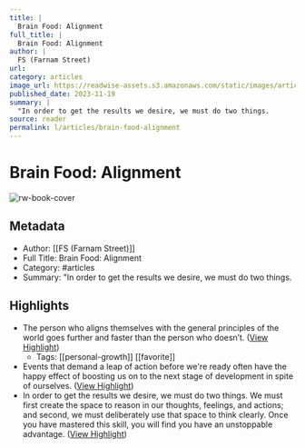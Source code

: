 ```yaml
---
title: |
  Brain Food: Alignment
full_title: |
  Brain Food: Alignment
author: |
  FS (Farnam Street)
url: 
category: articles
image_url: https://readwise-assets.s3.amazonaws.com/static/images/article3.5c705a01b476.png
published_date: 2023-11-19
summary: |
  "In order to get the results we desire, we must do two things.
source: reader
permalink: l/articles/brain-food-alignment
---
```

# Brain Food: Alignment

![rw-book-cover](https://readwise-assets.s3.amazonaws.com/static/images/article3.5c705a01b476.png)

## Metadata
- Author: [[FS (Farnam Street)]]
- Full Title: Brain Food: Alignment
- Category: #articles
- Summary: "In order to get the results we desire, we must do two things.

## Highlights
- The person who aligns themselves with the general principles of the world goes further and faster than the person who doesn’t. ([View Highlight](https://read.readwise.io/read/01hfrt167ksea15jbn36jafbt3))
    - Tags: [[personal-growth]] [[favorite]] 
- Events that demand a leap of action before we're ready often have the happy effect of boosting us on to the next stage of development in spite of ourselves. ([View Highlight](https://read.readwise.io/read/01hfrt1g8jd0qcmkjkypv3mvfa))
- In order to get the results we desire, we must do two things. We must first create the space to reason in our thoughts, feelings, and actions; and second, we must deliberately use that space to think clearly. Once you have mastered this skill, you will find you have an unstoppable advantage. ([View Highlight](https://read.readwise.io/read/01hfrt2fa7cxzh5x8z4cj8zg31))


